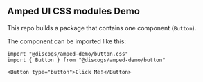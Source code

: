 ## Amped UI CSS modules Demo

This repo builds a package that contains one component (`Button`).

The component can be imported like this:

```tsx
import "@discogs/amped-demo/button.css"
import { Button } from "@discogs/amped-demo/button"

<Button type="button">Click Me!</Button>
```
